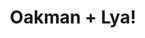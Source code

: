 ---
layout: post
category: concert
title: Oakman + Lya!
artists: 
- Oakman
- Lya!
place: 
- Backstage By The Mill
country: France
city: Paris
---